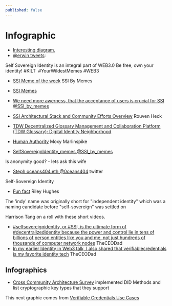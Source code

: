 ```yaml
---
published: false
---
```


# Infographic

* [Interesting diagram.](https://twitter.com/i3market_eu/status/1397474556839874563)
* [@erwin tweets](https://twitter.com/Erwin_Schroedy/status/1405887429983223809):

Self Sovereign Identity is an integral part of WEB3.0 Be free, own your identity! #KILT  #YourWildestMemes #WEB3

* [SSI Meme of the week](https://twitter.com/SSI_by_memes/status/1483519684465016833) SSI By Memes
* [SSI Memes](https://twitter.com/SSI_by_memes/status/1486979269754601472)
* [We need more awerness, that the acceptance of users is crucial for SSI @SSI_by_memes](https://mobile.twitter.com/SSI_by_memes/status/1538819851950628865)

* [SSI Architectural Stack and Community Efforts Overview](https://github.com/decentralized-identity/decentralized-identity.github.io/blob/master/assets/ssi-architectural-stack--and--community-efforts-overview.pdf) Rouven Heck
* [TDW Decentralized Glossary Management and Collaboration Platform (TDW Glossary): Digital Identity Neighborhood](https://hyperonomy.com/2021/03/15/tdw-glossary-management-and-collaboration-platform-tdw-gmcp-digital-identity-neighborhood/)

* [Human Authority](https://www.moxytongue.com/2022/01/human-authority.html) Moxy Marlinspike

* [SelfSovereignIdentity_memes @SSI_by_memes](https://twitter.com/SSI_by_memes)

Is anonymity good? - lets ask this wife


* [Steph oceans404.eth @0ceans404](https://twitter.com/0ceans404/status/1557149888646746113) twitter

Self-Sovereign Identity

* [Fun fact](https://twitter.com/rileyphughes/status/1563195173055897602) Riley Hughes

The 'indy' name was originally short for "independent identity" which was a naming candidate before "self-sovereign" was settled on

Harrison Tang on a roll with these short videos.

- [#selfsovereignidentity, or #SSI, is the ultimate form of #decentralizedidentity because the power and control lie in tens of billions of person entities like you and me, not just hundreds of thousands of computer network nodes](https://twitter.com/TheCEODad/status/1562157365327118336) TheCEODad
- [In my earlier Identity in Web3 talk, I also shared that verifiablecredentials is my favorite identity tech](https://twitter.com/TheCEODad/status/1562986842357526528) TheCEODad

## Infographics

* [Cross Community Architecture Survey](https://drive.google.com/file/d/1Cx7px2z9YslvQV1oUuumiHlpnWcsVhIl/view) implemented DID Methods and list cryptographic key types that they support

This next graphic comes from [Verifiable Credentials Use Cases](https://www.w3.org/TR/vc-use-cases/)
